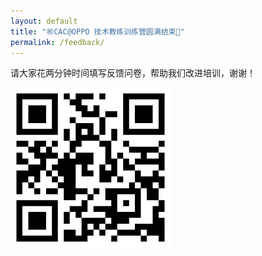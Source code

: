 ```yaml
---
layout: default
title: "㊗️CAC@OPPO 技术教练训练营圆满结束👏"
permalink: /feedback/
---
```


请大家花两分钟时间填写反馈问卷，帮助我们改进培训，谢谢！

![培训调查文件](./feedback.png)